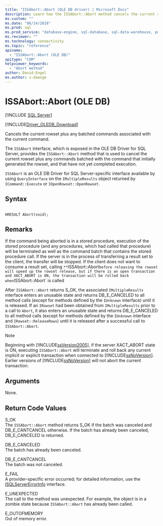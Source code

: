 ```yaml
---
title: "ISSAbort::Abort (OLE DB driver) | Microsoft Docs"
description: Learn how the ISSAbort::Abort method cancels the current rowset and any batched commands associated with the current command in OLE DB Driver for SQL Server.
ms.custom: ""
ms.date: "06/14/2018"
ms.prod: sql
ms.prod_service: "database-engine, sql-database, sql-data-warehouse, pdw"
ms.reviewer: ""
ms.technology: connectivity
ms.topic: "reference"
apiname: 
  - "ISSAbort::Abort (OLE DB)"
apitype: "COM"
helpviewer_keywords: 
  - "Abort method"
author: David-Engel
ms.author: v-daenge
---
```

# ISSAbort::Abort (OLE DB)
[!INCLUDE [SQL Server](../../../includes/applies-to-version/sql-asdb-asdbmi-asa-pdw.md)]

[!INCLUDE[Driver_OLEDB_Download](../../../includes/driver_oledb_download.md)]

  Cancels the current rowset plus any batched commands associated with the current command.  
  
The `ISSAbort` interface, which is exposed in the OLE DB Driver for SQL Server, provides the `ISSAbort::Abort` method that is used to cancel the current rowset plus any commands batched with the command that initially generated the rowset, and that have not yet completed execution.  
  
 `ISSAbort` is an OLE DB Driver for SQL Server-specific interface available by using `QueryInterface` on the `IMultipleResults` object returned by `ICommand::Execute` or `IOpenRowset::OpenRowset`.  
  
## Syntax  
  
```  
  
HRESULT Abort(void);  
```  
  
## Remarks  
 If the command being aborted is in a stored procedure, execution of the stored procedure (and any procedures, which had called that procedure) will be terminated as well as the command batch that contains the stored procedure call. If the server is in the process of transferring a result set to the client, the transfer will be stopped. If the client does not want to consume a result set, calling `**`ISSAbort::Abort` before releasing the rowset will speed up the rowset release, but if there is an open transaction and XACT_ABORT is ON, the transaction will be rolled back when `ISSAbort::Abort` is called  
  
 After `ISSAbort::Abort` returns S_OK, the associated `IMultipleResults` interface enters an unusable state and returns DB_E_CANCELED to all method calls (except for methods defined by the `IUnknown` interface) until it is released. If an `IRowset` had been obtained from `IMultipleResults` prior to a call to `Abort`, it also enters an unusable state and returns DB_E_CANCELED to all method calls (except for methods defined by the `IUnknown` interface and `IRowset::ReleaseRows`) until it is released after a successful call to `ISSAbort::Abort`.  
  
> [!NOTE]  
>  Beginning with [!INCLUDE[ssVersion2005](../../../includes/ssversion2005-md.md)], if the server XACT_ABORT state is ON, executing `ISSAbort::Abort` will terminate and roll back any current implicit or explicit transaction when connected to [!INCLUDE[ssNoVersion](../../../includes/ssnoversion-md.md)]. Earlier versions of [!INCLUDE[ssNoVersion](../../../includes/ssnoversion-md.md)] will not abort the current transaction.  
  
## Arguments  
 None.  
  
## Return Code Values  
 S_OK  
 The `ISSAbort::Abort` method returns S_OK if the batch was canceled and DB_E_CANTCANCEL otherwise. If the batch has already been canceled, DB_E_CANCELED is returned.  
  
 DB_E_CANCELED  
 The batch has already been canceled.  
  
 DB_E_CANTCANCEL  
 The batch was not canceled.  
  
 E_FAIL  
 A provider-specific error occurred; for detailed information, use the [ISQLServerErrorInfo](./isqlservererrorinfo-geterrorinfo-ole-db.md?view=sql-server-ver15) interface.  
  
 E_UNEXPECTED  
 The call to the method was unexpected. For example, the object is in a zombie state because `ISSAbort::Abort` has already been called.  
  
 E_OUTOFMEMORY  
 Out of memory error.  
  
